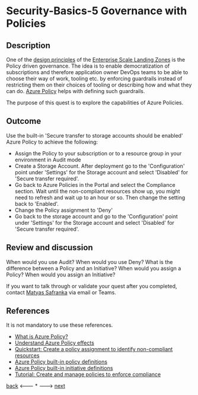 # Security-Basics-5 Governance with Policies

## Description

One of the [design principles](https://docs.microsoft.com/en-us/azure/cloud-adoption-framework/ready/enterprise-scale/design-principles) of the [Enterprise Scale Landing Zones](https://docs.microsoft.com/en-us/azure/cloud-adoption-framework/ready/enterprise-scale/architecture#:~:text=Enterprise-scale%20is%20an%20architectural%20approach%20and%20a%20reference,roadmap%20and%20the%20Cloud%20Adoption%20Framework%20for%20Azure.) is the Policy driven governance. The idea is to enable democratization of subscriptions and therefore application owner DevOps teams to be able to choose their way of work, tooling etc. by enforcing guardrails instead of restricting them on their choices of tooling or describing how and what they can do. [Azure Policy](https://docs.microsoft.com/en-us/azure/governance/policy/overview) helps with defining such guardrails.

The purpose of this quest is to explore the capabilities of Azure Policies.


## Outcome

Use the built-in 'Secure transfer to storage accounts should be enabled' Azure Policy to achieve the following:
- Assign the Policy to your subscription or to a resource group in your environment in Audit mode
- Create a Storage Account. After deployment go to the 'Configuration' point under 'Settings' for the Storage account and select 'Disabled' for 'Secure transfer required'.
- Go back to Azure Policies in the Portal and select the Compliance section. Wait until the non-compliant resources show up, you might need to refresh and wait up to an hour or so. Then change the setting back to 'Enabled'.
- Change the Policy assignment to 'Deny'
- Go back to the storage account and go to the 'Configuration' point under 'Settings' for the Storage account and select 'Disabled' for 'Secure transfer required'.

## Review and discussion
When would you use Audit? When would you use Deny? 
What is the difference between a Policy and an Initiative?
When would you assign a Policy? When would you assign an Initiative?

If you want to talk through or validate your quest after you completed, contact [Matyas Safranka](mailto:matyas@microsoft.com) via email or Teams.

## References

It is not mandatory to use these references.

- [What is Azure Policy?](https://docs.microsoft.com/en-us/azure/governance/policy/overview)
- [Understand Azure Policy effects](https://docs.microsoft.com/en-us/azure/governance/policy/concepts/effects)
- [Quickstart: Create a policy assignment to identify non-compliant resources](https://docs.microsoft.com/en-us/azure/governance/policy/assign-policy-portal)
- [Azure Policy built-in policy definitions](https://docs.microsoft.com/en-us/azure/governance/policy/samples/built-in-policies)
- [Azure Policy built-in initiative definitions](https://docs.microsoft.com/en-us/azure/governance/policy/samples/built-in-initiatives)
- [Tutorial: Create and manage policies to enforce compliance](https://docs.microsoft.com/en-us/azure/governance/policy/tutorials/create-and-manage)


[back](./security-basics-4.md) <--- * ---> [next](./security-basics-6.md)